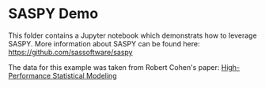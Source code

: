 # SASPY Demo
This folder contains a Jupyter notebook which demonstrats how to leverage SASPY.  More information about SASPY can be found here: https://github.com/sassoftware/saspy

The data for this example was taken from Robert Cohen's paper: <a href='http://support.sas.com/resources/papers/proceedings13/401-2013.pdf'>High-Performance Statistical Modeling</a>
